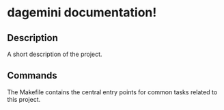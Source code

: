 # dagemini documentation!

## Description

A short description of the project.

## Commands

The Makefile contains the central entry points for common tasks related to this project.

